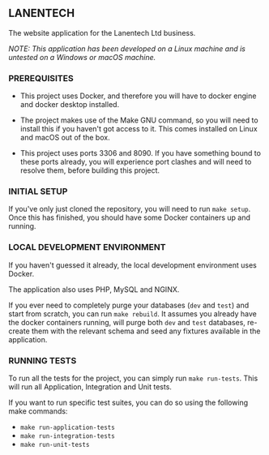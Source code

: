 ## LANENTECH

The website application for the Lanentech Ltd business.

_NOTE: This application has been developed on a Linux machine and is untested on a Windows or macOS machine._

### PREREQUISITES

- This project uses Docker, and therefore you will have to docker engine and docker desktop installed.


- The project makes use of the Make GNU command, so you will need to install this if you haven't got access to it. This 
  comes installed on Linux and macOS out of the box.


- This project uses ports 3306 and 8090. If you have something bound to these ports already, you will experience
  port clashes and will need to resolve them, before building this project.

### INITIAL SETUP

If you've only just cloned the repository, you will need to run `make setup`. Once this has finished, you should have
some Docker containers up and running.

### LOCAL DEVELOPMENT ENVIRONMENT

If you haven't guessed it already, the local development environment uses Docker.

The application also uses PHP, MySQL and NGINX.

If you ever need to completely purge your databases (`dev` and `test`) and start from scratch, you can run
`make rebuild`. It assumes you already have the docker containers running, will purge both `dev` and `test` databases,
re-create them with the relevant schema and seed any fixtures available in the application.

### RUNNING TESTS

To run all the tests for the project, you can simply run `make run-tests`. This will run all Application, Integration
and Unit tests.

If you want to run specific test suites, you can do so using the following make commands:

- `make run-application-tests`
- `make run-integration-tests`
- `make run-unit-tests`
